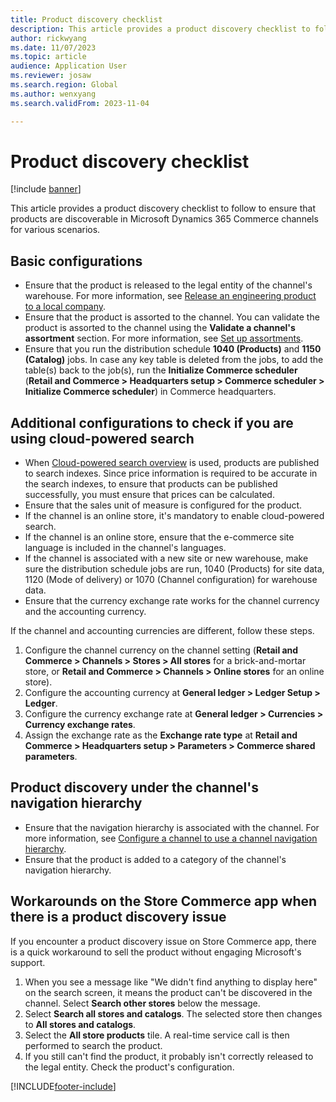 ```yaml
---
title: Product discovery checklist
description: This article provides a product discovery checklist to follow to ensure that products are discoverable in Microsoft Dynamics 365 Commerce channels for various scenarios.
author: rickwyang
ms.date: 11/07/2023
ms.topic: article
audience: Application User
ms.reviewer: josaw
ms.search.region: Global
ms.author: wenxyang
ms.search.validFrom: 2023-11-04

---
```


# Product discovery checklist

[!include [banner](includes/banner.md)]

This article provides a product discovery checklist to follow to ensure that products are discoverable in Microsoft Dynamics 365 Commerce channels for various scenarios.

## Basic configurations

- Ensure that the product is released to the legal entity of the channel's warehouse. For more information, see [Release an engineering product to a local company](/dynamics365/supply-chain/engineering-change-management/engineering-scenarios#release).
- Ensure that the product is assorted to the channel. You can validate the product is assorted to the channel using the **Validate a channel's assortment** section. For more information, see [Set up assortments](set-up-assortments.md).
- Ensure that you run the distribution schedule **1040 (Products)** and **1150 (Catalog)** jobs. In case any key table is deleted from the jobs, to add the table(s) back to the job(s), run the **Initialize Commerce scheduler** (**Retail and Commerce \> Headquarters setup \> Commerce scheduler \> Initialize Commerce scheduler**) in Commerce headquarters.

## Additional configurations to check if you are using cloud-powered search

- When [Cloud-powered search overview](cloud-powered-search-overview.md) is used, products are published to search indexes. Since price information is required to be accurate in the search indexes, to ensure that products can be published successfully, you must ensure that prices can be calculated.
- Ensure that the sales unit of measure is configured for the product.
- If the channel is an online store, it's mandatory to enable cloud-powered search.
- If the channel is an online store, ensure that the e-commerce site language is included in the channel's languages.
- If the channel is associated with a new site or new warehouse, make sure the distribution schedule jobs are run, 1040 (Products) for site data, 1120 (Mode of delivery) or 1070 (Channel configuration) for warehouse data.
- Ensure that the currency exchange rate works for the channel currency and the accounting currency.

If the channel and accounting currencies are different, follow these steps.

1. Configure the channel currency on the channel setting (**Retail and Commerce \> Channels \> Stores \> All stores** for a brick-and-mortar store, or **Retail and Commerce \> Channels \> Online stores** for an online store).
1. Configure the accounting currency at **General ledger \> Ledger Setup \> Ledger**.
1. Configure the currency exchange rate at **General ledger \> Currencies \> Currency exchange rates**.
1. Assign the exchange rate as the **Exchange rate type** at **Retail and Commerce \> Headquarters setup \> Parameters \> Commerce shared parameters**.
  
## Product discovery under the channel's navigation hierarchy

- Ensure that the navigation hierarchy is associated with the channel. For more information, see [Configure a channel to use a channel navigation hierarchy](configure-channel-hierarchy.md).
- Ensure that the product is added to a category of the channel's navigation hierarchy.

## Workarounds on the Store Commerce app when there is a product discovery issue

If you encounter a product discovery issue on Store Commerce app, there is a quick workaround to sell the product without engaging Microsoft's support.

1. When you see a message like "We didn't find anything to display here" on the search screen, it means the product can't be discovered in the channel. Select **Search other stores** below the message.
1. Select **Search all stores and catalogs**. The selected store then changes to **All stores and catalogs**.
1. Select the **All store products** tile. A real-time service call is then performed to search the product.
1. If you still can't find the product, it probably isn't correctly released to the legal entity. Check the product's configuration.

[!INCLUDE[footer-include](../includes/footer-banner.md)]
